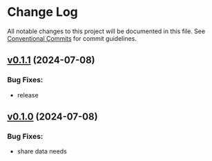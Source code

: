 # Change Log

All notable changes to this project will be documented in this file.
See [Conventional Commits](Https://conventionalcommits.org) for commit guidelines.

<!-- changelog -->

## [v0.1.1](https://github.com/cao7113/hello-github/compare/v0.1.0...v0.1.1) (2024-07-08)




### Bug Fixes:

* release

## [v0.1.0](https://github.com/cao7113/hello-github/compare/v0.1.0...v0.1.0) (2024-07-08)




### Bug Fixes:

* share data needs
